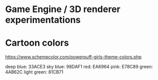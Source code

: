 # Game Engine / 3D renderer experimentations


# Cartoon colors

https://www.schemecolor.com/powerpuff-girls-theme-colors.php

deep blue: 33ACE3
sky blue: 98DAF1
red: EA6964
pink: E78C89
green: 4AB62C
light green: 81CB71
